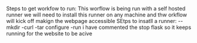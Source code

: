 Steps to get workfow to run:
This worflow is being run with a self hosted runner
we will need to install this runner on any machine and thw orkflow will kick off makign the webpage accessible
SEtps to insatll a runner:
--mkdir 
-curl
-tar
configure
-run
i have commented the stop flask so it keeps running for the website to be acive 








